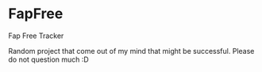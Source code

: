 # FapFree
Fap Free Tracker

Random project that come out of my mind that might be successful. Please do not question much :D